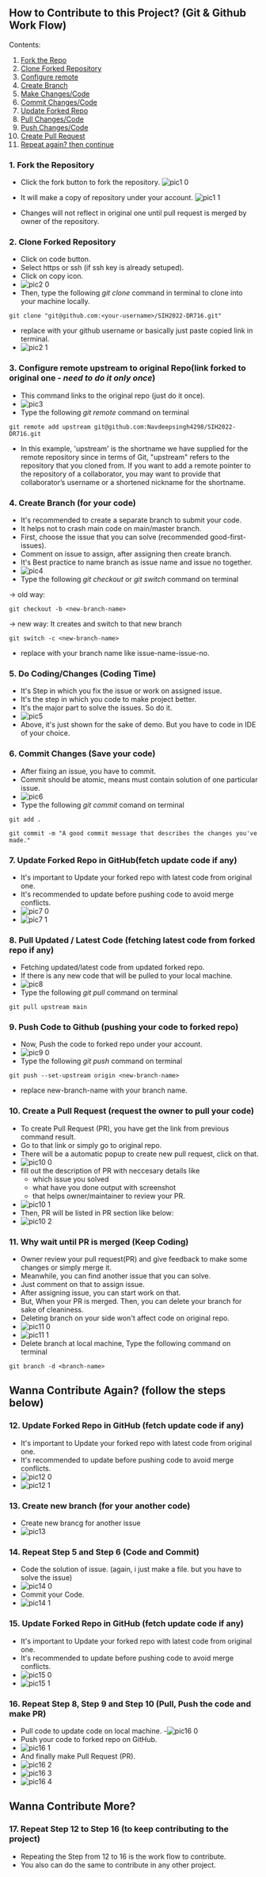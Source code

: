 ## How to Contribute to this Project? (Git & Github Work Flow)

Contents:
1. [Fork the Repo](/CONTRIBUTING.md/#1-fork-the-repository)
2. [Clone Forked Repository](/CONTRIBUTING.md/#2-Clone-Forked-Repository)
3. [Configure remote](/CONTRIBUTING.md#3-configure-remote-upstream-to-original-repolink-forked-to-original-one---need-to-do-it-only-once)
4. [Create Branch](/CONTRIBUTING.md#4-create-branch-for-your-code)
5. [Make Changes/Code](/CONTRIBUTING.md#5-do-codingchanges-coding-time)
6. [Commit Changes/Code](/CONTRIBUTING.md#6-commit-changes-save-your-code)
7. [Update Forked Repo](/CONTRIBUTING.md#7-update-forked-repo-in-githubfetch-update-code-if-any)
8. [Pull Changes/Code](/CONTRIBUTING.md#8-pull-updated--latest-code-fetching-latest-code-from-forked-repo-if-any)
9. [Push Changes/Code](/CONTRIBUTING.md#9-push-code-to-github-pushing-your-code-to-forked-repo)
10. [Create Pull Request](/CONTRIBUTING.md#10-create-a-pull-request-request-the-owner-to-pull-your-code)
11. [Repeat again? then continue](/CONTRIBUTING.md#11-why-wait-until-pr-is-merged-keep-coding)

### 1. **Fork the Repository**
  - Click the fork button to fork the repository. 
  ![pic1 0](https://user-images.githubusercontent.com/65288518/156108901-c6ba0d91-168e-49e9-9c64-a36c5016617f.png)
  
  - It will make a copy of repository under your account. 
  ![pic1 1](https://user-images.githubusercontent.com/65288518/156108922-84f3f206-53f1-4593-b97c-20ffe90351e2.png)

  - Changes will not reflect in original one until pull request is merged by owner of the repository.
  
### 2. **Clone Forked Repository**
  - Click on code button.
  - Select https or ssh (if ssh key is already setuped).
  - Click on copy icon.
  - ![pic2 0](https://user-images.githubusercontent.com/65288518/156108991-650aac10-4c0a-4a57-abe2-52db63fc595d.png)
  - Then, type the following *git clone* command in terminal to clone into your machine locally.
  
```
git clone "git@github.com:<your-username>/SIH2022-DR716.git"
```
 - replace <your-username> with your github username or basically just paste copied link in terminal.
 - ![pic2 1](https://user-images.githubusercontent.com/65288518/156109042-810346e9-b5a8-46ee-8191-60a8be2cf0a9.png)

### 3. **Configure remote upstream to original Repo(link forked to original one - *__need to do it only once__*)** 
  - This command links to the original repo (just do it once).
  - ![pic3](https://user-images.githubusercontent.com/65288518/156109096-47db1f41-b1e9-4bc0-9344-e2e94e5d9b3c.png)
  - Type the following *git remote* command on terminal
  
```
git remote add upstream git@github.com:Navdeepsingh4298/SIH2022-DR716.git
```  
  - In this example, 'upstream' is the shortname we have supplied for the remote repository since in terms of Git, "upstream" refers to the repository that you cloned from. If you want to add a remote pointer to the repository of a collaborator, you may want to provide that collaborator’s username or a shortened nickname for the shortname.
  
### 4. **Create Branch (for your code)**
  - It's recommended to create a separate branch to submit your code.
  - It helps not to crash main code on main/master branch.
  - First, choose the issue that you can solve (recommended good-first-issues).
  - Comment on issue to assign, after assigning then create branch.  
  - It's Best practice to name branch as issue name and issue no together.
  - ![pic4](https://user-images.githubusercontent.com/65288518/156109211-bdc30dc2-3170-4ba5-b637-bfaff8252686.jpg)
  - Type the following *git checkout* or *git switch* command on terminal 
  
  -> old way:
```
git checkout -b <new-branch-name>
```
  -> new way: It creates and switch to that new branch
```
git switch -c <new-branch-name>
```
  - replace <new-branch-name> with your branch name like issue-name-issue-no.
  
### 5. **Do Coding/Changes (Coding Time)**
  - It's Step in which you fix the issue or work on assigned issue.
  - It's the step in which you code to make project better.
  - It's the major part to solve the issues. So do it.
  - ![pic5](https://user-images.githubusercontent.com/65288518/156109237-805dc746-21b1-4a88-ac62-6e3df9e7e6f8.png)
  - Above, it's just shown for the sake of demo. But you have to code in IDE of your choice.

### 6. **Commit Changes (Save your code)**
  - After fixing an issue, you have to commit.
  - Commit should be atomic, means must contain solution of one particular issue.
  - ![pic6](https://user-images.githubusercontent.com/65288518/156109382-c1619c88-72b3-469a-8f23-063ee4f1b533.png)
  - Type the following *git commit* comand on terminal
  
```
git add .
```
```
git commit -m "A good commit message that describes the changes you've made."
```
  
### 7. **Update Forked Repo in GitHub(fetch update code if any)**
  - It's important to Update your forked repo with latest code from original one.
  - It's recommended to update before pushing code to avoid merge conflicts.
  - ![pic7 0](https://user-images.githubusercontent.com/65288518/156109794-deb71b9f-07d9-4c1a-9e92-e3c2d98d20e6.png)
  - ![pic7 1](https://user-images.githubusercontent.com/65288518/156109803-a63a4338-d0e8-42a6-bd03-5d473693c6f1.png)

### 8. **Pull Updated / Latest Code (fetching latest code from forked repo if any)**
  - Fetching updated/latest code from updated forked repo.
  - If there is any new code that will be pulled to your local machine.
  - ![pic8](https://user-images.githubusercontent.com/65288518/156109833-27d73598-da3f-4a61-b178-e636307f1917.png)
  - Type the following *git pull* command on terminal  
  
```
git pull upstream main
```
  
### 9. **Push Code to Github (pushing your code to forked repo)**
  - Now, Push the code to forked repo under your account.
  - ![pic9 0](https://user-images.githubusercontent.com/65288518/156109948-67220798-26ba-4faf-baa8-fe2a3c1d200b.jpg)
  - Type the following *git push* command on terminal
  
```
git push --set-upstream origin <new-branch-name>
```  
  - replace new-branch-name with your branch name.
  
### 10. **Create a Pull Request (request the owner to pull your code)**
  - To create Pull Request (PR), you have get the link from previous command result.
  - Go to that link or simply go to original repo.
  - There will be a automatic popup to create new pull request, click on that.
  - ![pic10 0](https://user-images.githubusercontent.com/65288518/156110064-efdefb37-2f86-4e60-a1e9-71fa03696e76.png)
  - fill out the description of PR with neccesary details like 
    * which issue you solved 
    * what have you done output with screenshot 
    * that helps owner/maintainer to review your PR. 
  - ![pic10 1](https://user-images.githubusercontent.com/65288518/156110091-35e7f101-a8af-47cb-846b-6119fa5405ee.jpg)
  - Then, PR will be listed in PR section like below:
  - ![pic10 2](https://user-images.githubusercontent.com/65288518/156110107-5ae75de3-f4cd-4173-b613-90d5f12effa2.png)

### 11. **Why wait until PR is merged (Keep Coding)**
  - Owner review your pull request(PR) and give feedback to make some changes or simply merge it.
  - Meanwhile, you can find another issue that you can solve.
  - Just comment on that to assign issue. 
  - After assigning issue, you can start work on that.
  - But, When your PR is merged. Then, you can delete your branch for sake of cleaniness.
  - Deleting branch on your side won't affect code on original repo.
  - ![pic11 0](https://user-images.githubusercontent.com/65288518/156110408-07d4fe39-0e04-4eb6-990e-0be042ff1b76.png)
  - ![pic11 1](https://user-images.githubusercontent.com/65288518/156110416-4bae1f79-1d36-46cf-b32f-c6fd10851765.png)
  - Delete branch at local machine, Type the following command on terminal
  
```
git branch -d <branch-name>  
```  

## Wanna Contribute Again? (follow the steps below)

### 12. **Update Forked Repo in GitHub (fetch update code if any)**
  - It's important to Update your forked repo with latest code from original one.
  - It's recommended to update before pushing code to avoid merge conflicts.
  - ![pic12 0](https://user-images.githubusercontent.com/65288518/156110532-73aa579f-16cd-4814-adc2-09ea5813134c.png)
  - ![pic12 1](https://user-images.githubusercontent.com/65288518/156110550-f3270cdc-7a2d-4d33-b4f6-8987d6e428a3.png)

### 13. **Create new branch (for your another code)**
  - Create new brancg for another issue
  - ![pic13](https://user-images.githubusercontent.com/65288518/156110585-e858e2af-51ac-4393-8314-0000113dfae3.jpg)

### 14. **Repeat Step 5 and Step 6 (Code and Commit)**
  - Code the solution of issue. (again, i just make a file. but you have to solve the issue)
  - ![pic14 0](https://user-images.githubusercontent.com/65288518/156110646-52fc8957-be75-4f3e-80fb-a56f647f1116.png)
  - Commit your Code.
  - ![pic14 1](https://user-images.githubusercontent.com/65288518/156110632-aad3f4af-ba6b-4309-a628-5babdabdb260.png)
  
### 15. **Update Forked Repo in GitHub (fetch update code if any)**
  - It's important to Update your forked repo with latest code from original one.
  - It's recommended to update before pushing code to avoid merge conflicts.
  - ![pic15 0](https://user-images.githubusercontent.com/65288518/156110751-b9e9b184-ff4f-4592-870a-3b410afcb735.png)
  - ![pic15 1](https://user-images.githubusercontent.com/65288518/156110780-766e374b-a806-4594-b8ca-5dae3ad221c4.png)
  
### 16. **Repeat Step 8, Step 9 and Step 10 (Pull, Push the code and make PR)**
  - Pull code to update code on local machine.
  -![pic16 0](https://user-images.githubusercontent.com/65288518/156110821-5abaedd3-b001-4e36-a0bc-b69fe651569a.png)
  - Push your code to forked repo on GitHub.
  - ![pic16 1](https://user-images.githubusercontent.com/65288518/156110843-4cfeaad6-4b51-4e37-999f-e1e56731b387.jpg)
  - And finally make Pull Request (PR).
  - ![pic16 2](https://user-images.githubusercontent.com/65288518/156110877-456a7194-3639-4c74-a4a0-9315564d0b9f.png)
  - ![pic16 3](https://user-images.githubusercontent.com/65288518/156110881-f27a63cc-25b1-4f66-bc4d-dd82ff10bf9f.jpg)
  - ![pic16 4](https://user-images.githubusercontent.com/65288518/156110888-bdcc1942-d212-4c1f-b2a0-c353bed10b21.png)
  
## Wanna Contribute More? 
  
### 17. **Repeat Step 12 to Step 16 (to keep contributing to the project)**
  - Repeating the Step from 12 to 16 is the work flow to contribute.
  - You also can do the same to contribute in any other project.


